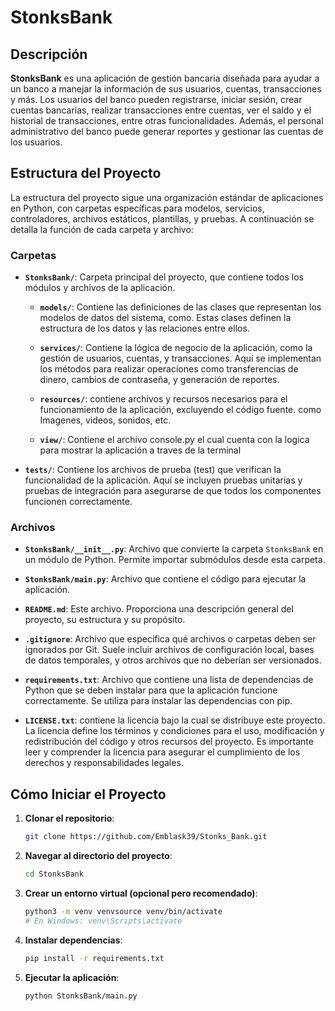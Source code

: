 # StonksBank

## Descripción

**StonksBank** es una aplicación de gestión bancaria diseñada para ayudar a un banco a manejar la información de sus usuarios, cuentas, transacciones y más. Los usuarios del banco pueden registrarse, iniciar sesión, crear cuentas bancarias, realizar transacciones entre cuentas, ver el saldo y el historial de transacciones, entre otras funcionalidades. Además, el personal administrativo del banco puede generar reportes y gestionar las cuentas de los usuarios.

## Estructura del Proyecto

La estructura del proyecto sigue una organización estándar de aplicaciones en Python, con carpetas específicas para modelos, servicios, controladores, archivos estáticos, plantillas, y pruebas. A continuación se detalla la función de cada carpeta y archivo:

### Carpetas

- **`StonksBank/`**: Carpeta principal del proyecto, que contiene todos los módulos y archivos de la aplicación.

  - **`models/`**: Contiene las definiciones de las clases que representan los modelos de datos del sistema, como. Estas clases definen la estructura de los datos y las relaciones entre ellos.

  - **`services/`**: Contiene la lógica de negocio de la aplicación, como la gestión de usuarios, cuentas, y transacciones. Aquí se implementan los métodos para realizar operaciones como transferencias de dinero, cambios de contraseña, y generación de reportes.

  - **`resources/`**:  contiene archivos y recursos necesarios para el funcionamiento de la aplicación, excluyendo el código fuente. como Imagenes, videos, sonidos, etc.
  
  - **`view/`**: Contiene el archivo console.py el cual cuenta con la logica para mostrar la aplicación a traves de la terminal

- **`tests/`**: Contiene los archivos de prueba (test) que verifican la funcionalidad de la aplicación. Aquí se incluyen pruebas unitarias y pruebas de integración para asegurarse de que todos los componentes funcionen correctamente.



### Archivos

- **`StonksBank/__init__.py`**: Archivo que convierte la carpeta `StonksBank` en un módulo de Python. Permite importar submódulos desde esta carpeta.

- **`StonksBank/main.py`**: Archivo que contiene el código para ejecutar la aplicación.

- **`README.md`**: Este archivo. Proporciona una descripción general del proyecto, su estructura y su propósito.

- **`.gitignore`**: Archivo que especifica qué archivos o carpetas deben ser ignorados por Git. Suele incluir archivos de configuración local, bases de datos temporales, y otros archivos que no deberían ser versionados.

- **`requirements.txt`**: Archivo que contiene una lista de dependencias de Python que se deben instalar para que la aplicación funcione correctamente. Se utiliza para instalar las dependencias con pip.

- **`LICENSE.txt`**: contiene la licencia bajo la cual se distribuye este proyecto. La licencia define los términos y condiciones para el uso, modificación y redistribución del código y otros recursos del proyecto. Es importante leer y comprender la licencia para asegurar el cumplimiento de los derechos y responsabilidades legales.

## Cómo Iniciar el Proyecto

1. **Clonar el repositorio**:
   ```bash
   git clone https://github.com/Emblask39/Stonks_Bank.git
2. **Navegar al directorio del proyecto**:
    ```bash
    cd StonksBank
3. **Crear un entorno virtual (opcional pero recomendado)**:
    ```bash
    python3 -m venv venvsource venv/bin/activate  
    # En Windows: venv\Scripts\activate
4. **Instalar dependencias**:
    ```bash
    pip install -r requirements.txt
5. **Ejecutar la aplicación**:
    ```bash
    python StonksBank/main.py


